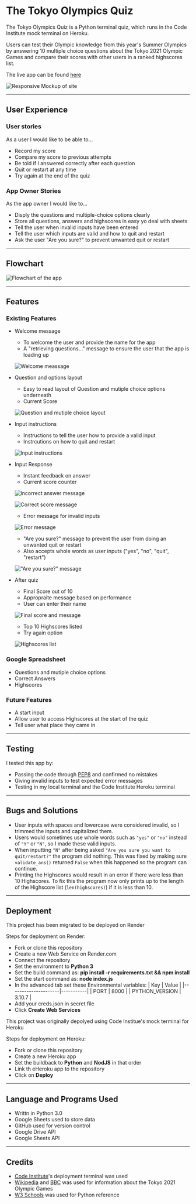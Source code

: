 # The Tokyo Olympics Quiz
The Tokyo Olympics Quiz is a Python terminal quiz, which runs in the Code Institute mock terminal on Heroku.

Users can test their Olympic knowledge from this year's Summer Olympics by answering 10 multiple choice questions about the Tokyo 2021 Olympic Games and compare their scores with other users in a ranked highscores list.

The live app can be found [here](https://tokyo-olympics-quiz.onrender.com)

![Responsive Mockup of site](images/responsive.png)

___

## User Experience

### User stories

As a user I would like to be able to...

* Record my score
* Compare my score to previous attempts
* Be told if I answered correctly after each question
* Quit or restart at any time
* Try again at the end of the quiz
### App Owner Stories
As the app owner I would like to...

* Disply the questions and multiple-choice options clearly
* Store all questions, answers and highscores in easy yo deal with sheets
* Tell the user when invalid inputs have been entered
* Tell the user which inputs are valid and how to quit and restart
* Ask the user "Are you sure?" to prevent unwanted quit or restart

___

## Flowchart

![Flowchart of the app](images/flowchart_snap.png)

___

## Features

### Existing Features

* Welcome message

    * To welcome the user and provide the name for the app
    * A "retrieving questions..." message to ensure the user that the app is loading up

    ![Welcome meassage](images/welcome.png)

* Question and options layout
    * Easy to read layout of Question and mutiple choice options underneath
    * Current Score

    ![Question and mutiple choice layout](images/question.png)

* Input instructions

    * Instructions to tell the user how to provide a valid input
    * Instrcutions on how to quit and restart

    ![Input instructions](images/instructions.png)

* Input Response

    * Instant feedback on answer
    * Current score counter

    ![Incorrect answer message](images/score.png)

    ![Correct score message](images/correct.png)

    * Error message for invalid inputs

    ![Error message](images/invalid.png)

    * "Are you sure?" message to prevent the user from doing an unwanted quit or restart
    * Also accepts whole words as user inputs ("yes", "no", "quit", "restart")

    !["Are you sure?" message](images/sure.png)

* After quiz

    * Final Score out of 10
    * Appropraite message based on performance
    * User can enter their name

    ![Final score and message](images/end.png)

    * Top 10 Highscores listed
    * Try again option

    ![Highscores list](images/highscore.png)

### Google Spreadsheet

* Questions and mutiple choice options
* Correct Answers
* Highscores

### Future Features

* A start input
* Allow user to access Highscores at the start of the quiz
* Tell user what place they came in

___

## Testing

I tested this app by:

* Passing the code through [PEP8](http://pep8online.com/) and confirmed no mistakes
* Giving invalid inputs to test expected error messages
* Testing in my local terminal and the Code Institute Heroku terminal

___

## Bugs and Solutions

* User inputs with spaces and lowercase were considered invalid, so I trimmed the inputs and capitalized them.
* Users would sometimes use whole words such as `"yes"` or `"no"` instead of `"Y"` or `"N"`, so I made these valid inputs.
* When inputting `"N"` after being asked `"Are you sure you want to quit/restart?"` the program did nothing. This was fixed by making sure `validate_ans()` returned `False` when this happened so the program can continue.
* Printing the Highscores would result in an error if there were less than 10 Highscores. To fix this the program now only prints up to the length of the Highscore list (`len(highscores)`) if it is less than 10.

___

## Deployment

This project has been migrated to be deployed on Render

Steps for deployment on Render:

* Fork or clone this repository
* Create a new Web Service on Render.com
* Connect the repository
* Set the environment to **Python 3**
* Set the build command as: **pip install -r requirements.txt && npm install**
* Set the start command as: **node index.js**
* In the advanced tab set these Environmental variables:
   | Key                 | Value     |
   |---------------------|-----------|
   | PORT                | 8000      |
   | PYTHON_VERSION      | 3.10.7    |
* Add your creds.json in secret file
* Click **Create Web Services**


This project was originally depolyed using Code Institue's mock terminal for Heroku

Steps for deployment on Heroku:

* Fork or clone this repository
* Create a new Heroku app
* Set the buildback to **Python** and **NodJS** in that order
* Link th eHeroku app to the repository
* Click on **Deploy**

___

## Language and Programs Used

* Writtn in Python 3.0
* Google Sheets used to store data
* GitHub used for version control
* Google Drive API
* Google Sheets API

___

## Credits

* [Code Institute](https://codeinstitute.net/)'s deployment terminal was used
* [Wikipedia](https://en.wikipedia.org/wiki/2020_Summer_Olympics) and [BBC](https://www.bbc.co.uk/sport/olympics/57240400) was used for information about the Tokyo 2021 Olympic Games
* [W3 Schools](https://www.w3schools.com/) was used for Python reference

